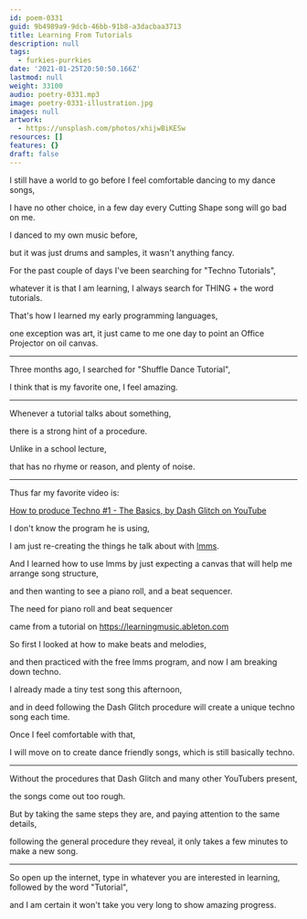 ```yaml
---
id: poem-0331
guid: 9b4989a9-9dcb-46bb-91b8-a3dacbaa3713
title: Learning From Tutorials
description: null
tags:
  - furkies-purrkies
date: '2021-01-25T20:50:50.166Z'
lastmod: null
weight: 33100
audio: poetry-0331.mp3
image: poetry-0331-illustration.jpg
images: null
artwork:
  - https://unsplash.com/photos/xhijwBiKESw
resources: []
features: {}
draft: false
---
```


I still have a world to go before I feel comfortable dancing to my dance songs,

I have no other choice, in a few day every Cutting Shape song will go bad on me.

I danced to my own music before,

but it was just drums and samples, it wasn't anything fancy.

For the past couple of days I've been searching for "Techno Tutorials",

whatever it is that I am learning, I always search for THING + the word tutorials.

That's how I learned my early programming languages,

one exception was art, it just came to me one day to point an Office Projector on oil canvas.

---

Three months ago, I searched for "Shuffle Dance Tutorial",

I think that is my favorite one, I feel amazing.

---

Whenever a tutorial talks about something,

there is a strong hint of a procedure.

Unlike in a school lecture,

that has no rhyme or reason, and plenty of noise.

---

Thus far my favorite video is:

[How to produce Techno #1 - The Basics, by Dash Glitch on YouTube](https://www.youtube.com/watch?v=k18HxK2lVhY)

I don't know the program he is using,

I am just re-creating the things he talk about with [lmms](https://lmms.io/ "lmms: Cross-platform music production software").

And I learned how to use lmms by just expecting a canvas that will help me arrange song structure,

and then wanting to see a piano roll, and a beat sequencer.

The need for piano roll and beat sequencer

came from a tutorial on <https://learningmusic.ableton.com>

So first I looked at how to make beats and melodies,

and then practiced with the free lmms program, and now I am breaking down techno.

I already made a tiny test song this afternoon,

and in deed following the Dash Glitch procedure will create a unique techno song each time.

Once I feel comfortable with that,

I will move on to create dance friendly songs, which is still basically techno.

---

Without the procedures that Dash Glitch and many other YouTubers present,

the songs come out too rough.

But by taking the same steps they are, and paying attention to the same details,

following the general procedure they reveal, it only takes a few minutes to make a new song.

---

So open up the internet, type in whatever you are interested in learning, followed by the word "Tutorial",

and I am certain it won't take you very long to show amazing progress.
